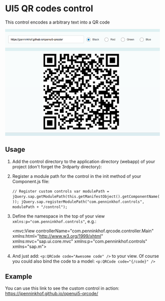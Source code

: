 # UI5 QR codes control

This control encodes a arbitrary text into a QR code

![Screenshot of QR code control](demo/images/screenshot.png)

## Usage

1. Add the control directory to the application directory (webapp) of your project (don't forget the 3rdparty directory):
1. Register a module path for the control in the init method of your Component.js file:

    `// Register custom controls
    var modulePath = jQuery.sap.getModulePath(this.getManifestObject().getComponentName());
    jQuery.sap.registerModulePath("com.penninkhof.controls", modulePath + "/control");`

1. Define the namespace in the top of your view `xmlns:p="com.penninkhof.controls"`, e.g.:

    <mvc:View
	    controllerName="com.penninkhof.qrcode.controller.Main"
	    xmlns:html="http://www.w3.org/1999/xhtml"
	    xmlns:mvc="sap.ui.core.mvc"
	    xmlns:p="com.penninkhof.controls"
	    xmlns="sap.m">

1. And just add: `<p:QRCode code="Awesome code" />` to your view. Of course you could also bind the code to a model: `<p:QRCode code="{/code}" />`

## Example

You can use this link to see the custom control in action: https://jpenninkhof.github.io/openui5-qrcode/
